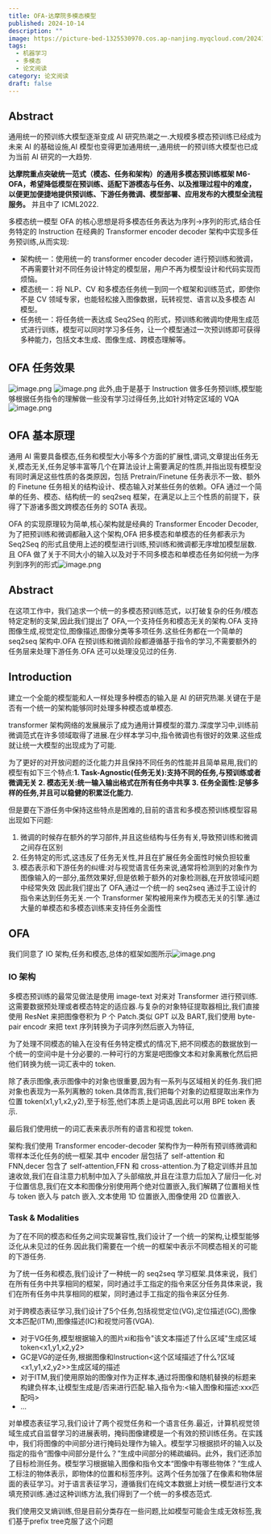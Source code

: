 ```yaml
---
title: OFA-达摩院多模态模型
published: 2024-10-14
description: ""
image: https://picture-bed-1325530970.cos.ap-nanjing.myqcloud.com/20241014102351.png
tags:
  - 机器学习
  - 多模态
  - 论文阅读
category: 论文阅读
draft: false
---
```


## Abstract

通用统一的预训练大模型逐渐变成 AI 研究热潮之一.大规模多模态预训练已经成为未来 AI 的基础设施,AI 模型也变得更加通用统一,通用统一的预训练大模型也已成为当前 AI 研究的一大趋势.

**达摩院重点突破统一范式（模态、任务和架构）的通用多模态预训练框架 M6-OFA，希望降低模型在预训练、适配下游模态与任务、以及推理过程中的难度，以便更加便捷地提供预训练、下游任务微调、模型部署、应用发布的大模型全流程服务。** 并且中了 ICML2022.

多模态统一模型 OFA 的核心思想是将多模态任务表达为序列->序列的形式,结合任务特定的 Instruction 在经典的 Transformer encoder decoder 架构中实现多任务预训练,从而实现:

- 架构统一：使用统一的 transformer encoder decoder 进行预训练和微调，不再需要针对不同任务设计特定的模型层，用户不再为模型设计和代码实现而烦恼。
- 模态统一：将 NLP、CV 和多模态任务统一到同一个框架和训练范式，即使你不是 CV 领域专家，也能轻松接入图像数据，玩转视觉、语言以及多模态 AI 模型。
- 任务统一：将任务统一表达成 Seq2Seq 的形式，预训练和微调均使用生成范式进行训练，模型可以同时学习多任务，让一个模型通过一次预训练即可获得多种能力，包括文本生成、图像生成、跨模态理解等。

## OFA 任务效果

![image.png](https://picture-bed-1325530970.cos.ap-nanjing.myqcloud.com/20241014103358.png)
![image.png](https://picture-bed-1325530970.cos.ap-nanjing.myqcloud.com/20241014103424.png)
此外,由于是基于 Instruction 做多任务预训练,模型能够根据任务指令的理解做一些没有学习过得任务,比如针对特定区域的 VQA
![image.png](https://picture-bed-1325530970.cos.ap-nanjing.myqcloud.com/20241014103631.png)

## OFA 基本原理

通用 AI 需要具备模态,任务和模型大小等多个方面的扩展性,谓词,文章提出任务无关,模态无关,任务足够丰富等几个在算法设计上需要满足的性质,并指出现有模型没有同时满足这些性质的各类原因，包括 Pretrain/Finetune 任务表示不一致、额外的 Finetune 任务相关的结构设计、模态输入对某些任务的依赖。OFA 通过一个简单的任务、模态、结构统一的 seq2seq 框架，在满足以上三个性质的前提下，获得了下游诸多图文跨模态任务的 SOTA 表现。

OFA 的实现原理较为简单,核心架构就是经典的 Transformer Encoder Decoder,为了把预训练和微调都融入这个架构,OFA 把多模态和单模态的任务都表示为 Seq2Seq 的形式且使用上述的模型进行训练,预训练和微调都无序增加模型层数.且 OFA 做了关于不同大小的输入以及对于不同多模态和单模态任务如何统一为序列到序列的形式![image.png](https://picture-bed-1325530970.cos.ap-nanjing.myqcloud.com/20241014104227.png)

## Abstract

在这项工作中，我们追求一个统一的多模态预训练范式，以打破复杂的任务/模态特定定制的支架,因此我们提出了 OFA,一个支持任务和模态无关的架构.OFA 支持图像生成,视觉定位,图像描述,图像分类等多项任务.这些任务都在一个简单的 seq2seq 架构中.OFA 在预训练和微调阶段都遵循基于指令的学习,不需要额外的任务层来处理下游任务.OFA 还可以处理没见过的任务.

## Introduction

建立一个全能的模型能和人一样处理多种模态的输入是 AI 的研究热潮.关键在于是否有一个统一的架构能够同时处理多种模态或单模态.

transformer 架构网络的发展展示了成为通用计算模型的潜力.深度学习中,训练前微调范式在许多领域取得了进展.在少样本学习中,指令微调也有很好的效果.这些成就让统一大模型的出现成为了可能.

为了更好的对开放问题的泛化能力并且保持不同任务的性能并且简单易用,我们的模型有如下三个特点:**1. Task-Agnostic(任务无关):支持不同的任务,与预训练或者微调无关 2. 模态无关:统一输入输出格式在所有任务中共享 3. 任务全面性:足够多样的任务,并且可以稳健的积累泛化能力.**

但是要在下游任务中保持这些特点是困难的,目前的语言和多模态预训练模型容易出现如下问题:

1. 微调的时候存在额外的学习部件,并且这些结构与任务有关,导致预训练和微调之间存在区别
2. 任务特定的形式,这违反了任务无关性,并且在扩展任务全面性时候负担较重
3. 模态表示和下游任务的纠缠:对与视觉语言任务来说,通常将检测到的对象作为图像输入的一部分,虽然效果好,但是依赖于额外的对象检测器,在开放领域问题中经常失效
   因此我们提出了 OFA,通过一个统一的 seq2seq 通过手工设计的指令来达到任务无关.一个 Transformer 架构被用来作为模态无关的引擎.通过大量的单模态和多模态训练来支持任务全面性

## OFA

我们同意了 IO 架构,任务和模态,总体的框架如图所示![image.png](https://picture-bed-1325530970.cos.ap-nanjing.myqcloud.com/20241014120502.png)

### IO 架构

多模态预训练的最常见做法是使用 image-text 对来对 Transformer 进行预训练.这需要数据预处理或者模态特定的适应器.与复杂的对象特征提取器相比,我们直接使用 ResNet 来把图像卷积为 P 个 Patch.类似 GPT 以及 BART,我们使用 byte-pair encodr 来把 text 序列转换为子词序列然后嵌入为特征,

为了处理不同模态的输入在没有任务特定模式的情况下,把不同模态的数据放到一个统一的空间中是十分必要的.一种可行的方案是吧图像文本和对象离散化然后把他们转换为统一词汇表中的 token.

除了表示图像,表示图像中的对象也很重要,因为有一系列与区域相关的任务.我们把对象也表现为一系列离散的 token.具体而言,我们把每个对象的边框提取出来作为位置 token(x1,y1,x2,y2),至于标签,他们本质上是词语,因此可以用 BPE token 表示.

最后我们使用统一的词汇表来表示所有的语言和视觉 token.

架构:我们使用 Transformer encoder-decoder 架构作为一种所有预训练微调和零样本泛化任务的统一框架.其中 encoder 层包括了 self-attention 和 FNN,decer 包含了 self-attention,FFN 和 cross-attention.为了稳定训练并且加速收敛,我们在自注意力机制中加入了头部缩放,并且在注意力后加入了层归一化.对于位置信息,我们在文本和图像分别使用两个绝对位置嵌入,我们解耦了位置相关性与 token 嵌入与 patch 嵌入.文本使用 1D 位置嵌入,图像使用 2D 位置嵌入.

### Task & Modalities

为了在不同的模态和任务之间实现兼容性,我们设计了一个统一的架构,让模型能够泛化从未见过的任务.因此我们需要在一个统一的框架中表示不同模态相关的可能的下游任务.

为了统一任务和模态,我们设计了一种统一的 seq2seq 学习框架.具体来说，我们在所有任务中共享相同的框架，同时通过手工指定的指令来区分任务具体来说，我们在所有任务中共享相同的框架，同时通过手工指定的指令来区分任务.

对于跨模态表征学习,我们设计了5个任务,包括视觉定位(VG),定位描述(GC),图像文本匹配(ITM),图像描述(IC)和视觉问答(VGA).
- 对于VG任务,模型根据输入的图片xi和指令"该文本描述了什么区域"生成区域token<x1,y1,x2,y2>
- GC是VG的逆任务,根据图像和Instruction<这个区域描述了什么?区域<x1,y1,x2,y2>>生成区域的描述
- 对于ITM,我们使用原始的图像对作为正样本,通过将图像和随机替换的标题来构建负样本,让模型生成是/否来进行匹配.输入指令为:<输入图像和描述:xxx匹配吗>
- ...

对单模态表征学习,我们设计了两个视觉任务和一个语言任务.最近，计算机视觉领域生成式自监督学习的进展表明，掩码图像建模是一个有效的预训练任务。在实践中，我们将图像的中间部分进行掩码处理作为输入。模型学习根据损坏的输入以及指定的指令“图像中间部分是什么？”生成中间部分的稀疏编码。此外，我们还添加了目标检测任务。模型学习根据输入图像和指令文本“图像中有哪些物体？”生成人工标注的物体表示，即物体的位置和标签序列。这两个任务加强了在像素和物体层面的表征学习。对于语言表征学习，遵循我们在纯文本数据上对统一模型进行文本填充预训练.通过这种训练方法,我们得到了一个统一的多模态范式.

我们使用交叉熵训练,但是目前分类存在一些问题,比如模型可能会生成无效标签,我们基于prefix tree克服了这个问题

